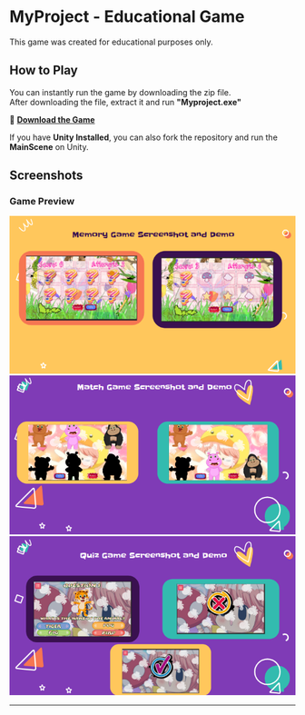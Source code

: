 # MyProject - Educational Game

This game was created for educational purposes only.  

## How to Play  
You can instantly run the game by downloading the zip file.  
After downloading the file, extract it and run **"Myproject.exe"**  

🔗 **[Download the Game](https://drive.google.com/file/d/1W40I3YgwFTF0JKQReG07xSaTCQzIGeuT/view?usp=sharing)**  

If you have **Unity Installed**, you can also fork the repository and run the **MainScene** on Unity.

## Screenshots  

### Game Preview  
![Game Screenshot 1](ksnip_20250227-133938.png)  
![Game Screenshot 2](ksnip_20250227-133948.png)  
![Game Screenshot 3](ksnip_20250227-134005.png)  

---

